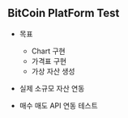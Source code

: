 ## BitCoin PlatForm Test

- 목표
  - Chart 구현
  - 가격표 구현
  - 가상 자산 생성
  

- 실제 소규모 자산 연동
- 매수 매도 API 연동 테스트
